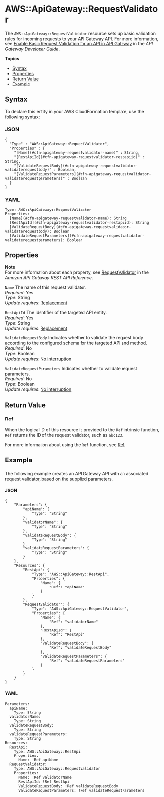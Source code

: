 # AWS::ApiGateway::RequestValidator<a name="aws-resource-apigateway-requestvalidator"></a>

The `AWS::ApiGateway::RequestValidator` resource sets up basic validation rules for incoming requests to your API Gateway API\. For more information, see [ Enable Basic Request Validation for an API in API Gateway](https://docs.aws.amazon.com/apigateway/latest/developerguide/api-gateway-method-request-validation.html) in the *API Gateway Developer Guide*\.

**Topics**
+ [Syntax](#aws-resource-apigateway-requestvalidator-syntax)
+ [Properties](#w4ab1c21c10c73b9)
+ [Return Value](#aws-resource-apigateway-requestvalidator-returnvalues)
+ [Example](#aws-resource-apigateway-requestvalidator-examples)

## Syntax<a name="aws-resource-apigateway-requestvalidator-syntax"></a>

To declare this entity in your AWS CloudFormation template, use the following syntax:

### JSON<a name="aws-resource-apigateway-requestvalidator-syntax.json"></a>

```
{
  "Type" : "AWS::ApiGateway::RequestValidator",
  "Properties" : {
    "[Name](#cfn-apigateway-requestvalidator-name)" : String,
    "[RestApiId](#cfn-apigateway-requestvalidator-restapiid)" : String,
    "[ValidateRequestBody](#cfn-apigateway-requestvalidator-validaterequestbody)" : Boolean,
    "[ValidateRequestParameters](#cfn-apigateway-requestvalidator-validaterequestparameters)" : Boolean
  }
}
```

### YAML<a name="aws-resource-apigateway-requestvalidator-syntax.yaml"></a>

```
Type: AWS::ApiGateway::RequestValidator
Properties:
  [Name](#cfn-apigateway-requestvalidator-name): String
  [RestApiId](#cfn-apigateway-requestvalidator-restapiid): String
  [ValidateRequestBody](#cfn-apigateway-requestvalidator-validaterequestbody): Boolean
  [ValidateRequestParameters](#cfn-apigateway-requestvalidator-validaterequestparameters): Boolean
```

## Properties<a name="w4ab1c21c10c73b9"></a>

**Note**  
For more information about each property, see [ RequestValidator](https://docs.aws.amazon.com/apigateway/api-reference/resource/request-validator) in the *Amazon API Gateway REST API Reference*\.

`Name`  <a name="cfn-apigateway-requestvalidator-name"></a>
The name of this request validator\.  
*Required*: Yes  
*Type*: String  
*Update requires*: [Replacement](using-cfn-updating-stacks-update-behaviors.md#update-replacement)

`RestApiId`  <a name="cfn-apigateway-requestvalidator-restapiid"></a>
The identifier of the targeted API entity\.  
*Required*: Yes  
*Type*: String  
*Update requires*: [Replacement](using-cfn-updating-stacks-update-behaviors.md#update-replacement)

`ValidateRequestBody`  <a name="cfn-apigateway-requestvalidator-validaterequestbody"></a>
Indicates whether to validate the request body according to the configured schema for the targeted API and method\.  
*Required*: No  
*Type*: Boolean  
*Update requires*: [No interruption](using-cfn-updating-stacks-update-behaviors.md#update-no-interrupt)

`ValidateRequestParameters`  <a name="cfn-apigateway-requestvalidator-validaterequestparameters"></a>
Indicates whether to validate request parameters\.  
*Required*: No  
*Type*: Boolean  
*Update requires*: [No interruption](using-cfn-updating-stacks-update-behaviors.md#update-no-interrupt)

## Return Value<a name="aws-resource-apigateway-requestvalidator-returnvalues"></a>

### Ref<a name="aws-resource-apigateway-requestvalidator-ref"></a>

When the logical ID of this resource is provided to the `Ref` intrinsic function, `Ref` returns the ID of the request validator, such as `abc123`\.

For more information about using the `Ref` function, see [Ref](intrinsic-function-reference-ref.md)\.

## Example<a name="aws-resource-apigateway-requestvalidator-examples"></a>

### <a name="w4ab1c21c10c73c13b3"></a>

The following example creates an API Gateway API with an associated request validator, based on the supplied parameters\.

#### JSON<a name="aws-resource-apigateway-requestvalidator-example1.json"></a>

```
{
    "Parameters": {
        "apiName": {
            "Type": "String"
        },
        "validatorName": {
            "Type": "String"
        },
        "validateRequestBody": {
            "Type": "String"
        },
        "validateRequestParameters": {
            "Type": "String"
        }
    },
    "Resources": {
        "RestApi": {
            "Type": "AWS::ApiGateway::RestApi",
            "Properties": {
                "Name": {
                    "Ref": "apiName"
                }
            }
        },
        "RequestValidator": {
            "Type": "AWS::ApiGateway::RequestValidator",
            "Properties": {
                "Name": {
                    "Ref": "validatorName"
                },
                "RestApiId": {
                    "Ref": "RestApi"
                },
                "ValidateRequestBody": {
                    "Ref": "validateRequestBody"
                },
                "ValidateRequestParameters": {
                    "Ref": "validateRequestParameters"
                }
            }
        }
    }
}
```

#### YAML<a name="aws-resource-apigateway-requestvalidator-example1.yaml"></a>

```
Parameters:
  apiName:
    Type: String
  validatorName:
    Type: String
  validateRequestBody:
    Type: String
  validateRequestParameters:
    Type: String
Resources:
  RestApi:
    Type: AWS::ApiGateway::RestApi
    Properties:
      Name: !Ref apiName
  RequestValidator:
    Type: AWS::ApiGateway::RequestValidator
    Properties:
      Name: !Ref validatorName
      RestApiId: !Ref RestApi
      ValidateRequestBody: !Ref validateRequestBody
      ValidateRequestParameters: !Ref validateRequestParameters
```